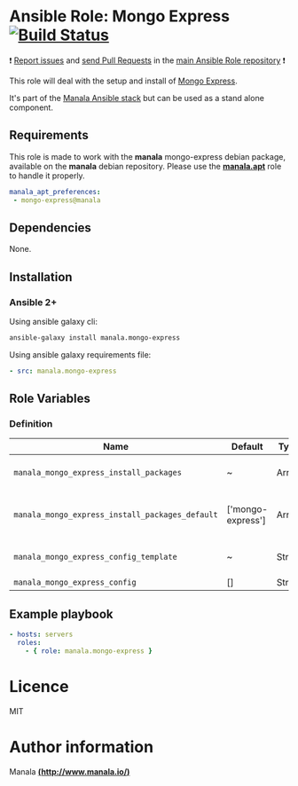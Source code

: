 # Ansible Role: Mongo Express [![Build Status](https://travis-ci.org/manala/ansible-role-mongo-express.svg?branch=master)](https://travis-ci.org/manala/ansible-role-mongo-express)

:exclamation: [Report issues](https://github.com/manala/ansible-roles/issues) and [send Pull Requests](https://github.com/manala/ansible-roles/pulls) in the [main Ansible Role repository](https://github.com/manala/ansible-roles) :exclamation:

This role will deal with the setup and install of [Mongo Express](https://github.com/mongo-express/mongo-express).

It's part of the [Manala Ansible stack](http://www.manala.io) but can be used as a stand alone component.

## Requirements

This role is made to work with the __manala__ mongo-express debian package, available on the __manala__ debian repository. Please use the [**manala.apt**](https://galaxy.ansible.com/manala/apt/) role to handle it properly.

```yaml
manala_apt_preferences:
 - mongo-express@manala
```

## Dependencies

None.

## Installation

### Ansible 2+

Using ansible galaxy cli:

```bash
ansible-galaxy install manala.mongo-express
```

Using ansible galaxy requirements file:

```yaml
- src: manala.mongo-express
```

## Role Variables

### Definition

| Name                                            | Default           | Type   | Description                            |
| ----------------------------------------------- | ----------------- | ------ | -------------------------------------- |
| `manala_mongo_express_install_packages`         | ~                 | Array  | Dependency packages to install         |
| `manala_mongo_express_install_packages_default` | ['mongo-express'] | Array  | Default dependency packages to install |
| `manala_mongo_express_config_template`          | ~                 | String | Configuration template path            |
| `manala_mongo_express_config`                   | []                | String | Configuration                          |

## Example playbook

```yaml
- hosts: servers
  roles:
    - { role: manala.mongo-express }
```

# Licence

MIT

# Author information

Manala [**(http://www.manala.io/)**](http://www.manala.io)
